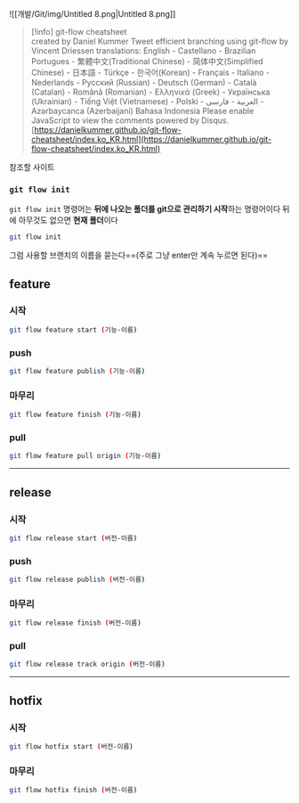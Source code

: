 ![[개발/Git/img/Untitled 8.png|Untitled 8.png]]

> [!info] git-flow cheatsheet  
> created by Daniel Kummer Tweet efficient branching using git-flow by Vincent Driessen translations: English - Castellano - Brazilian Portugues - 繁體中文(Traditional Chinese) - 简体中文(Simplified Chinese) - 日本語 - Türkçe - 한국어(Korean) - Français - Italiano - Nederlands - Русский (Russian) - Deutsch (German) - Català (Catalan) - Română (Romanian) - Ελληνικά (Greek) - Українська (Ukrainian) - Tiếng Việt (Vietnamese) - Polski - العربية - فارسی - Azərbaycanca (Azerbaijani) Bahasa Indonesia Please enable JavaScript to view the comments powered by Disqus.  
> [https://danielkummer.github.io/git-flow-cheatsheet/index.ko_KR.html](https://danielkummer.github.io/git-flow-cheatsheet/index.ko_KR.html)  

참조할 사이트

### `git flow init`

`git flow init` 명령어는 **뒤에 나오는 폴더를 git으로 관리하기 시작**하는 명령어이다 뒤에 아무것도 없으면 **현재 폴더**이다

```Bash
git flow init
```

그럼 사용할 브랜치의 이름을 묻는다==(주로 그냥 enter만 계속 누르면 된다)==

## feature

### **시작**

```Bash
git flow feature start (기능-이름)
```

### **push**

```Bash
git flow feature publish (기능-이름)
```

### **마무리**

```Bash
git flow feature finish (기능-이름)
```

### pull

```Bash
git flow feature pull origin (기능-이름)
```

---

## release

### **시작**

```Bash
git flow release start (버전-이름)
```

### **push**

```Bash
git flow release publish (버전-이름)
```

### **마무리**

```Bash
git flow release finish (버전-이름)
```

### pull

```Bash
git flow release track origin (버전-이름)
```

---

## hotfix

### **시작**

```Bash
git flow hotfix start (버전-이름)
```

### **마무리**

```Bash
git flow hotfix finish (버전-이름)
```
